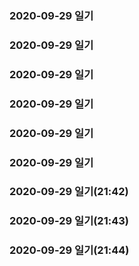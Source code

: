 ### 2020-09-29 일기
### 2020-09-29 일기
### 2020-09-29 일기
### 2020-09-29 일기
### 2020-09-29 일기
### 2020-09-29 일기
### 2020-09-29 일기(21:42)
### 2020-09-29 일기(21:43)
### 2020-09-29 일기(21:44)
